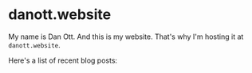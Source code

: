<!--Include::PageDefaults-->

# danott.website

My name is Dan Ott. 
And this is my website. 
That's why I'm hosting it at `danott.website`.

Here's a list of recent blog posts:

<!--Include::Index-->
